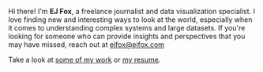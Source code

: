 Hi there! I'm **EJ Fox**, a freelance journalist and data visualization specialist. I love finding new and interesting ways to look at the world, especially when it comes to understanding complex systems and large datasets. If you're looking for someone who can provide insights and perspectives that you may have missed, reach out at [ejfox@ejfox.com](mailto:ejfox@ejfox.com)

Take a look at [some of my work](/projects) or [my resume](/resume.pdf).
